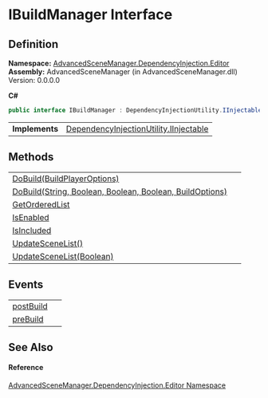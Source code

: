 # IBuildManager Interface




## Definition
**Namespace:** <a href="N_AdvancedSceneManager_DependencyInjection_Editor">AdvancedSceneManager.DependencyInjection.Editor</a>  
**Assembly:** AdvancedSceneManager (in AdvancedSceneManager.dll) Version: 0.0.0.0

**C#**
``` C#
public interface IBuildManager : DependencyInjectionUtility.IInjectable
```

<table><tr><td><strong>Implements</strong></td><td><a href="T_AdvancedSceneManager_DependencyInjection_DependencyInjectionUtility_IInjectable">DependencyInjectionUtility.IInjectable</a></td></tr>
</table>



## Methods
<table>
<tr>
<td><a href="M_AdvancedSceneManager_DependencyInjection_Editor_IBuildManager_DoBuild_1">DoBuild(BuildPlayerOptions)</a></td>
<td> </td></tr>
<tr>
<td><a href="M_AdvancedSceneManager_DependencyInjection_Editor_IBuildManager_DoBuild">DoBuild(String, Boolean, Boolean, Boolean, BuildOptions)</a></td>
<td> </td></tr>
<tr>
<td><a href="M_AdvancedSceneManager_DependencyInjection_Editor_IBuildManager_GetOrderedList">GetOrderedList</a></td>
<td> </td></tr>
<tr>
<td><a href="M_AdvancedSceneManager_DependencyInjection_Editor_IBuildManager_IsEnabled">IsEnabled</a></td>
<td> </td></tr>
<tr>
<td><a href="M_AdvancedSceneManager_DependencyInjection_Editor_IBuildManager_IsIncluded">IsIncluded</a></td>
<td> </td></tr>
<tr>
<td><a href="M_AdvancedSceneManager_DependencyInjection_Editor_IBuildManager_UpdateSceneList">UpdateSceneList()</a></td>
<td> </td></tr>
<tr>
<td><a href="M_AdvancedSceneManager_DependencyInjection_Editor_IBuildManager_UpdateSceneList_1">UpdateSceneList(Boolean)</a></td>
<td> </td></tr>
</table>

## Events
<table>
<tr>
<td><a href="E_AdvancedSceneManager_DependencyInjection_Editor_IBuildManager_postBuild">postBuild</a></td>
<td> </td></tr>
<tr>
<td><a href="E_AdvancedSceneManager_DependencyInjection_Editor_IBuildManager_preBuild">preBuild</a></td>
<td> </td></tr>
</table>

## See Also


#### Reference
<a href="N_AdvancedSceneManager_DependencyInjection_Editor">AdvancedSceneManager.DependencyInjection.Editor Namespace</a>  
